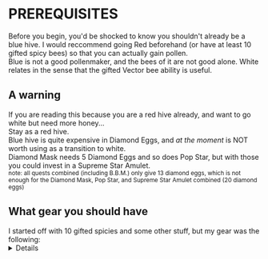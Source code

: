 PREREQUISITES
=====
Before you begin, you'd be shocked to know you shouldn't already be a blue hive. I would reccommend going Red beforehand (or have at least 10 gifted spicy bees) so that you can actually gain pollen.<br>
Blue is not a good pollenmaker, and the bees of it are not good alone. White relates in the sense that the gifted Vector bee ability is useful.

A warning
-----
If you are reading this because you are a red hive already, and want to go white but need more honey...<br>
Stay as a red hive.<br>
Blue hive is quite expensive in Diamond Eggs, and *at the moment* is NOT worth using as a transition to white.<br>
Diamond Mask needs 5 Diamond Eggs and so does Pop Star, but with those you could invest in a Supreme Star Amulet.<br>
<sub>note: all quests combined (including B.B.M.) only give 13 diamond eggs, which is not enough for the Diamond Mask, Pop Star, and Supreme Star Amulet combined (20 diamond eggs)</sub>

What gear you should have
-----
<summary> I started off with 10 gifted spicies and some other stuff, but my gear was the following: </summary>
<details>
* Petal wand
* Petal belt
* Coconut canister
* Bubble mask (can be replaced with honey)
* 10 Gifted Spicy bees
* 20-ish tadpole bees
  * If you are high on honey, use a full gifted spicy bee hive.
</details>
